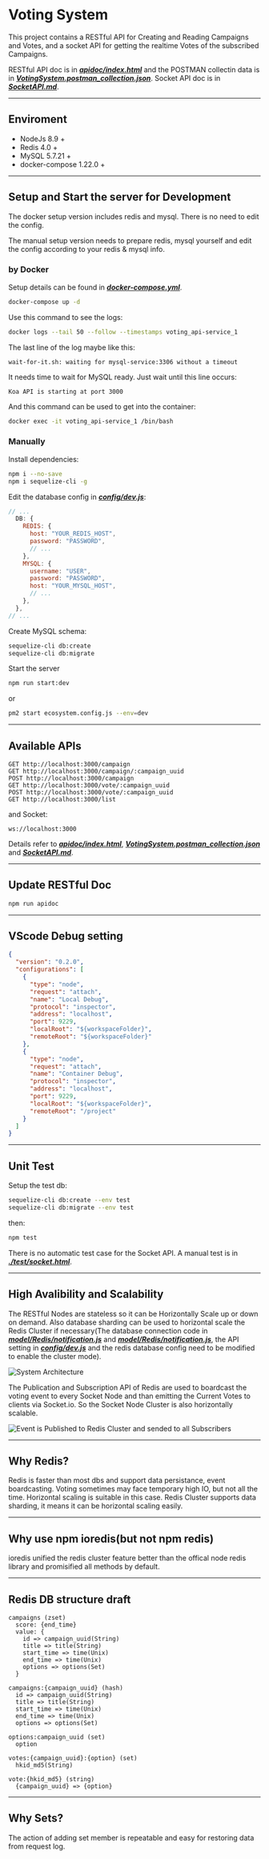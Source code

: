 # Voting System

This project contains a RESTful API for Creating and Reading Campaigns and Votes, and a socket API for getting the realtime Votes of the subscribed Campaigns.

RESTful API doc is in [**_apidoc/index.html_**](./apidoc/index.html) and the POSTMAN collectin data is in [**_VotingSystem.postman_collection.json_**](./VotingSystem.postman_collection.json). Socket API doc is in [**_SocketAPI.md_**](./SocketAPI.md).

---

## Enviroment

- NodeJs 8.9 +
- Redis 4.0 +
- MySQL 5.7.21 +
- docker-compose 1.22.0 +

---

## Setup and Start the server for Development

The docker setup version includes redis and mysql. There is no need to edit the config.

The manual setup version needs to prepare redis, mysql yourself and edit the config according to your redis & mysql info.

### by Docker

Setup details can be found in [**_docker-compose.yml_**](./docker-compose.yml).

```sh
docker-compose up -d
```

Use this command to see the logs:
```sh
docker logs --tail 50 --follow --timestamps voting_api-service_1
```

The last line of the log maybe like this:
```text
wait-for-it.sh: waiting for mysql-service:3306 without a timeout
```

It needs time to wait for MySQL ready. Just wait until this line occurs:
```text
Koa API is starting at port 3000
```

And this command can be used to get into the container:
```sh
docker exec -it voting_api-service_1 /bin/bash
```

### Manually

Install dependencies:

```sh
npm i --no-save
npm i sequelize-cli -g
```

Edit the database config in [**_config/dev.js_**](./config/dev.js):

```js
// ...
  DB: {
    REDIS: {
      host: "YOUR_REDIS_HOST",
      password: "PASSWORD",
      // ...
    },
    MYSQL: {
      username: "USER",
      password: "PASSWORD",
      host: "YOUR_MYSQL_HOST",
      // ...
    },
  },
// ...
```

Create MySQL schema:

```sh
sequelize-cli db:create
sequelize-cli db:migrate
```

Start the server

```sh
npm run start:dev
```

or

```sh
pm2 start ecosystem.config.js --env=dev
```

---

## Available APIs

```
GET http://localhost:3000/campaign
GET http://localhost:3000/campaign/:campaign_uuid
POST http://localhost:3000/campaign
GET http://localhost:3000/vote/:campaign_uuid
POST http://localhost:3000/vote/:campaign_uuid
GET http://localhost:3000/list
```

and Socket:

```
ws://localhost:3000
```

Details refer to [**_apidoc/index.html_**](./apidoc/index.html), [**_VotingSystem.postman_collection.json_**](./VotingSystem.postman_collection.json) and [**_SocketAPI.md_**](./SocketAPI.md).

---

## Update RESTful Doc

```sh
npm run apidoc
```

---

## VScode Debug setting

```json
{
  "version": "0.2.0",
  "configurations": [
    {
      "type": "node",
      "request": "attach",
      "name": "Local Debug",
      "protocol": "inspector",
      "address": "localhost",
      "port": 9229,
      "localRoot": "${workspaceFolder}",
      "remoteRoot": "${workspaceFolder}"
    },
    {
      "type": "node",
      "request": "attach",
      "name": "Container Debug",
      "protocol": "inspector",
      "address": "localhost",
      "port": 9229,
      "localRoot": "${workspaceFolder}",
      "remoteRoot": "/project"
    }
  ]
}
```

---

## Unit Test

Setup the test db:
```sh
sequelize-cli db:create --env test
sequelize-cli db:migrate --env test
```

then:
```sh
npm test
```

There is no automatic test case for the Socket API. A manual test is in [**_./test/socket.html_**](./test/socket.html).

---

## High Avalibility and Scalability

The RESTful Nodes are stateless so it can be Horizontally Scale up or down on demand. Also database sharding can be used to horizontal scale the Redis Cluster if necessary(The database connection code in [**_model/Redis/notification.js_**](./model/Redis/notification.js) and [**_model/Redis/notification.js_**](./model/Redis/notification.js), the API setting in [**_config/dev.js_**](./config/dev.js) and the redis database config need to be modified to enable the cluster mode).

![System Architecture](./asset/images/HA.png)

The Publication and Subscription API of Redis are used to boardcast the voting event to every Socket Node and than emitting the Current Votes to clients via Socket.io. So the Socket Node Cluster is also horizontally scalable.

![Event is Published to Redis Cluster and sended to all Subscribers](./asset/images/Pub_Sub.png)

---

## Why Redis?

Redis is faster than most dbs and support data persistance, event boardcasting.
Voting sometimes may face temporary high IO, but not all the time.
Horizontal scaling is suitable in this case.
Redis Cluster supports data sharding, it means it can be horizontal scaling easily.

---

## Why use npm ioredis(but not npm redis)

ioredis unified the redis cluster feature better than the offical node redis library and promisified all methods by default.

---

## Redis DB structure draft

```
campaigns (zset)
  score: {end_time}
  value: {
    id => campaign_uuid(String)
    title => title(String)
    start_time => time(Unix)
    end_time => time(Unix)
    options => options(Set)
  }

campaigns:{campaign_uuid} (hash)
  id => campaign_uuid(String)
  title => title(String)
  start_time => time(Unix)
  end_time => time(Unix)
  options => options(Set)

options:campaign_uuid (set)
  option

votes:{campaign_uuid}:{option} (set)
  hkid_md5(String)

vote:{hkid_md5} (string)
  {campaign_uuid} => {option}
```

---

## Why Sets?

The action of adding set member is repeatable and easy for restoring data from request log.
